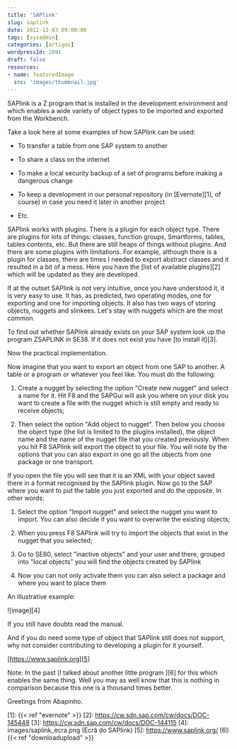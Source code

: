 ```yaml
---
title: 'SAPlink'
slug: saplink
date: 2012-12-03 09:00:00
tags: [sysadmin]
categories: [artigos]
wordpressId: 2091
draft: false
resources:
- name: featuredImage
  src: 'images/thumbnail.jpg'
---
```

SAPlink is a Z program that is installed in the development environment and which enables a wide variety of object types to be imported and exported from the Workbench.

Take a look here at some examples of how SAPlink can be used:

  * To transfer a table from one SAP system to another

  * To share a class on the internet

  * To make a local security backup of a set of programs before making a dangerous change

  * To keep a development in our personal repository (in [Evernote][1], of course) in case you need it later in another project

  * Etc.

<!--more-->

SAPlink works with plugins. There is a plugin for each object type. There are plugins for lots of things: classes, function groups, Smartforms, tables, tables contents, etc. But there are still heaps of things without plugins. And there are some plugins with limitations. For example, although there is a plugin for classes, there are times I needed to export abstract classes and it resulted in a bit of a mess. Here you have the [list of available plugins][2] which will be updated as they are developed.

If at the outset SAPlink is not very intuitive, once you have understood it, it is very easy to use. It has, as predicted, two operating modes, one for exporting and one for importing objects. It also has two ways of storing objects, nuggets and slinkees. Let's stay with nuggets which are the most common.

To find out whether SAPlink already exists on your SAP system look up the program ZSAPLINK in SE38. If it does not exist you have [to install it][3].

Now the practical implementation.

Now imagine that you want to export an object from one SAP to another. A table or a program or whatever you feel like. You must do the following:

  1. Create a nugget by selecting the option "Create new nugget" and select a name for it. Hit F8 and the SAPGui will ask you where on your disk you want to create a file with the nugget which is still empty and ready to receive objects;

  2. Then select the option "Add object to nugget". Then below you choose the object type (the list is limited to the plugins installed), the object name and the name of the nugget file that you created previously. When you hit F8 SAPlink will export the object to your file. You will note by the options that you can also export in one go all the objects from one package or one transport.

If you open the file you will see that it is an XML with your object saved there in a format recognised by the SAPlink plugin. Now go to the SAP where you want to put the table you just exported and do the opposite. In other words:

  1. Select the option "Import nugget" and select the nugget you want to import. You can also decide if you want to overwrite the existing objects;

  2. When you press F8 SAPlink will try to import the objects that exist in the nugget that you selected;

  3. Go to SE80, select "inactive objects" and your user and there, grouped into "local objects" you will find the objects created by SAPlink

  4. Now you can not only activate them you can also select a package and where you want to place them

An illustrative example:

![image][4]

If you still have doubts read the manual.

And if you do need some type of object that SAPlink still does not support, why not consider contributing to developing a plugin for it yourself.

[https://www.saplink.org][5]

Note: In the past [I talked about another little program ][6] for this which enables the same thing. Well you may as well know that this is nothing in comparison because this one is a thousand times better.

Greetings from Abapinho.

   [1]: {{< ref "evernote" >}}
   [2]: https://cw.sdn.sap.com/cw/docs/DOC-145448
   [3]: https://cw.sdn.sap.com/cw/docs/DOC-144115
   [4]: images/saplink_ecra.png (Ecrã do SAPlink)
   [5]: https://www.saplink.org/
   [6]: {{< ref "downloadupload" >}}

